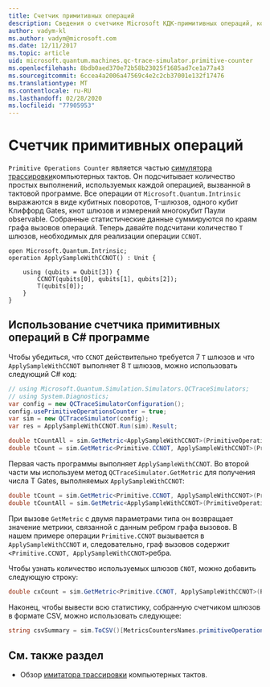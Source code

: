 ```yaml
---
title: Счетчик примитивных операций
description: Сведения о счетчике Microsoft КДК-примитивных операций, который отслеживает количество простых выполнений, используемых операциями в тактовой программе.
author: vadym-kl
ms.author: vadym@microsoft.com
ms.date: 12/11/2017
ms.topic: article
uid: microsoft.quantum.machines.qc-trace-simulator.primitive-counter
ms.openlocfilehash: 8bdb0aed370e72b58b23025f1685ad7ce1a77a43
ms.sourcegitcommit: 6ccea4a2006a47569c4e2c2cb37001e132f17476
ms.translationtype: MT
ms.contentlocale: ru-RU
ms.lasthandoff: 02/28/2020
ms.locfileid: "77905953"
---
```

# <a name="primitive-operations-counter"></a>Счетчик примитивных операций  

`Primitive Operations Counter` является частью [симулятора трассировки](xref:microsoft.quantum.machines.qc-trace-simulator.intro)компьютерных тактов. Он подсчитывает количество простых выполнений, используемых каждой операцией, вызванной в тактовой программе. Все операции от `Microsoft.Quantum.Intrinsic` выражаются в виде кубитных поворотов, T-шлюзов, одного кубит Клиффорд Gates, кнот шлюзов и измерений многокубит Паули observable. Собранные статистические данные суммируются по краям графа вызовов операций. Теперь давайте подсчитани количество `T` шлюзов, необходимых для реализации операции `CCNOT`. 

```qsharp
open Microsoft.Quantum.Intrinsic;
operation ApplySampleWithCCNOT() : Unit {

    using (qubits = Qubit[3]) {
        CCNOT(qubits[0], qubits[1], qubits[2]);
        T(qubits[0]);
    } 
}
```

## <a name="using-the-primitive-operations-counter-within-a-c-program"></a>Использование счетчика примитивных операций в C# программе

Чтобы убедиться, что `CCNOT` действительно требуется 7 `T` шлюзов и что `ApplySampleWithCCNOT` выполняет 8 `T` шлюзов, можно использовать следующий C# код:

```csharp 
// using Microsoft.Quantum.Simulation.Simulators.QCTraceSimulators;
// using System.Diagnostics;
var config = new QCTraceSimulatorConfiguration();
config.usePrimitiveOperationsCounter = true;
var sim = new QCTraceSimulator(config);
var res = ApplySampleWithCCNOT.Run(sim).Result;

double tCountAll = sim.GetMetric<ApplySampleWithCCNOT>(PrimitiveOperationsGroupsNames.T);
double tCount = sim.GetMetric<Primitive.CCNOT, ApplySampleWithCCNOT>(PrimitiveOperationsGroupsNames.T);
```

Первая часть программы выполняет `ApplySampleWithCCNOT`. Во второй части мы используем метод `QCTraceSimulator.GetMetric` для получения числа T Gates, выполняемых `ApplySampleWithCCNOT`: 

```csharp
double tCount = sim.GetMetric<Primitive.CCNOT, ApplySampleWithCCNOT>(PrimitiveOperationsGroupsNames.T);
double tCountAll = sim.GetMetric<ApplySampleWithCCNOT>(PrimitiveOperationsGroupsNames.T);
```

При вызове `GetMetric` с двумя параметрами типа он возвращает значение метрики, связанной с данным ребром графа вызовов. В нашем примере операции `Primitive.CCNOT` вызывается в `ApplySampleWithCCNOT` и, следовательно, граф вызовов содержит `<Primitive.CCNOT, ApplySampleWithCCNOT>`ребра. 

Чтобы узнать количество используемых шлюзов `CNOT`, можно добавить следующую строку:
```csharp
double cxCount = sim.GetMetric<Primitive.CCNOT, ApplySampleWithCCNOT>(PrimitiveOperationsGroupsNames.CX);
```

Наконец, чтобы вывести всю статистику, собранную счетчиком шлюзов в формате CSV, можно использовать следующее:
```csharp
string csvSummary = sim.ToCSV()[MetricsCountersNames.primitiveOperationsCounter];
```

## <a name="see-also"></a>См. также раздел ##

- Обзор [имитатора трассировки](xref:microsoft.quantum.machines.qc-trace-simulator.intro) компьютерных тактов.
